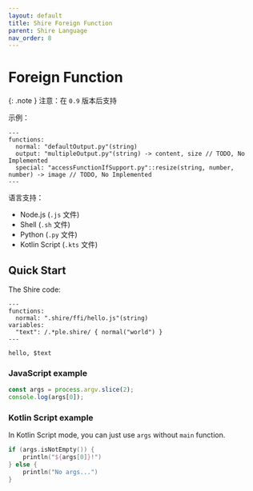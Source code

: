 ```yaml
---
layout: default
title: Shire Foreign Function
parent: Shire Language
nav_order: 8
---
```


# Foreign Function

{: .note }
注意：在 `0.9` 版本后支持

示例：

```shire
---
functions:
  normal: "defaultOutput.py"(string)
  output: "multipleOutput.py"(string) -> content, size // TODO, No Implemented
  special: "accessFunctionIfSupport.py"::resize(string, number, number) -> image // TODO, No Implemented
---
```

语言支持：

- Node.js (`.js` 文件)
- Shell (`.sh` 文件)
- Python (`.py` 文件)
- Kotlin Script (`.kts` 文件)

## Quick Start

The Shire code:

```shire
---
functions:
  normal: ".shire/ffi/hello.js"(string)
variables:
  "text": /.*ple.shire/ { normal("world") }
---

hello, $text
```

### JavaScript example

```javascript
const args = process.argv.slice(2);
console.log(args[0]);
```

### Kotlin Script example

In Kotlin Script mode, you can just use `args` without `main` function.

```kotlin
if (args.isNotEmpty()) {
    println("${args[0]}!")
} else {
    println("No args...")
}
```